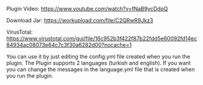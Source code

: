 Plugin Video: https://www.youtube.com/watch?v=fNaB9ycDdpQ

Download Jar: https://workupload.com/file/C2QRwR9Jkz3 

VirusTotal: https://www.virustotal.com/gui/file/16c952b3f422f87b22fdd5e60092fd14ec84934ac08073e64c7c3f30a6282d00?nocache=1

You can use it by just editing the config.yml file created when you run the plugin. The Plugin supports 2 languages (turkish and english). If you want you can change the messages in the language.yml file that is created when you run the plugin.